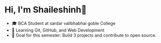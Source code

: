 # Hi, I'm Shaileshinh👋
   - 🎓 BCA Student at sardar vallbhabhai goble College
   - 🌱 Learning Git, GitHub, and Web Development
   - 🎯 Goal for this semester: Build 3 projects and contribute to open source.
